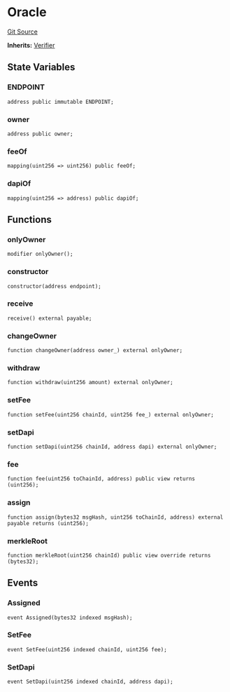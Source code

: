 # Oracle
[Git Source](https://github.com/darwinia-network/ORMP/blob/28f242d61f8f1de9729b61a20924f3f1938d1e53/src/eco/Oracle.sol)

**Inherits:**
[Verifier](/src/Verifier.sol/abstract.Verifier.md)


## State Variables
### ENDPOINT

```solidity
address public immutable ENDPOINT;
```


### owner

```solidity
address public owner;
```


### feeOf

```solidity
mapping(uint256 => uint256) public feeOf;
```


### dapiOf

```solidity
mapping(uint256 => address) public dapiOf;
```


## Functions
### onlyOwner


```solidity
modifier onlyOwner();
```

### constructor


```solidity
constructor(address endpoint);
```

### receive


```solidity
receive() external payable;
```

### changeOwner


```solidity
function changeOwner(address owner_) external onlyOwner;
```

### withdraw


```solidity
function withdraw(uint256 amount) external onlyOwner;
```

### setFee


```solidity
function setFee(uint256 chainId, uint256 fee_) external onlyOwner;
```

### setDapi


```solidity
function setDapi(uint256 chainId, address dapi) external onlyOwner;
```

### fee


```solidity
function fee(uint256 toChainId, address) public view returns (uint256);
```

### assign


```solidity
function assign(bytes32 msgHash, uint256 toChainId, address) external payable returns (uint256);
```

### merkleRoot


```solidity
function merkleRoot(uint256 chainId) public view override returns (bytes32);
```

## Events
### Assigned

```solidity
event Assigned(bytes32 indexed msgHash);
```

### SetFee

```solidity
event SetFee(uint256 indexed chainId, uint256 fee);
```

### SetDapi

```solidity
event SetDapi(uint256 indexed chainId, address dapi);
```

